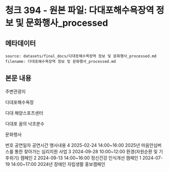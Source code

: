 # 청크 394 - 원본 파일: 다대포해수욕장역 정보 및 문화행사_processed

## 메타데이터

```
source: datasets/final_docs/다대포해수욕장역 정보 및 문화행사_processed.md
filename: 다대포해수욕장역 정보 및 문화행사_processed.md
```

## 본문 내용

주변관광지

다대포해수욕장

다대 해양스포츠센터

다대포 꿈의 낙조분수

문화행사

번호 공연일자 공연시간 행사내용 4 2025-02-24 14:00~16:00 2025년 마음안심버스를 통한 찾아가는 심리지원 사업 3 2024-09-28 10:00~12:00 환경(자원순환 및 기후위기) 캠페인 2 2024-09-13 14:00~16:00 정신건강 인식개선 캠페인 1 2024-07-19 14:00~17:00 2024년 장애인 자립생활 홍보캠페인